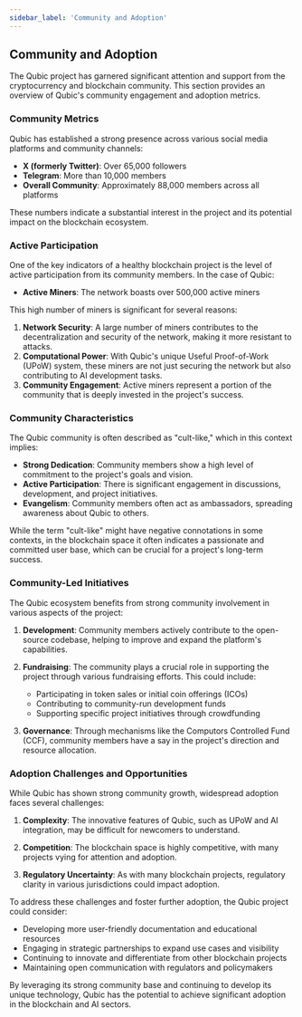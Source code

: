 ```yaml
---
sidebar_label: 'Community and Adoption'
---
```


## Community and Adoption

The Qubic project has garnered significant attention and support from the cryptocurrency and blockchain community. This section provides an overview of Qubic's community engagement and adoption metrics.

### Community Metrics

Qubic has established a strong presence across various social media platforms and community channels:

- **X (formerly Twitter)**: Over 65,000 followers
- **Telegram**: More than 10,000 members
- **Overall Community**: Approximately 88,000 members across all platforms

These numbers indicate a substantial interest in the project and its potential impact on the blockchain ecosystem.

### Active Participation

One of the key indicators of a healthy blockchain project is the level of active participation from its community members. In the case of Qubic:

- **Active Miners**: The network boasts over 500,000 active miners

This high number of miners is significant for several reasons:

1. **Network Security**: A large number of miners contributes to the decentralization and security of the network, making it more resistant to attacks.
2. **Computational Power**: With Qubic's unique Useful Proof-of-Work (UPoW) system, these miners are not just securing the network but also contributing to AI development tasks.
3. **Community Engagement**: Active miners represent a portion of the community that is deeply invested in the project's success.

### Community Characteristics

The Qubic community is often described as "cult-like," which in this context implies:

- **Strong Dedication**: Community members show a high level of commitment to the project's goals and vision.
- **Active Participation**: There is significant engagement in discussions, development, and project initiatives.
- **Evangelism**: Community members often act as ambassadors, spreading awareness about Qubic to others.

While the term "cult-like" might have negative connotations in some contexts, in the blockchain space it often indicates a passionate and committed user base, which can be crucial for a project's long-term success.

### Community-Led Initiatives

The Qubic ecosystem benefits from strong community involvement in various aspects of the project:

1. **Development**: Community members actively contribute to the open-source codebase, helping to improve and expand the platform's capabilities.

2. **Fundraising**: The community plays a crucial role in supporting the project through various fundraising efforts. This could include:
   - Participating in token sales or initial coin offerings (ICOs)
   - Contributing to community-run development funds
   - Supporting specific project initiatives through crowdfunding

3. **Governance**: Through mechanisms like the Computors Controlled Fund (CCF), community members have a say in the project's direction and resource allocation.

### Adoption Challenges and Opportunities

While Qubic has shown strong community growth, widespread adoption faces several challenges:

1. **Complexity**: The innovative features of Qubic, such as UPoW and AI integration, may be difficult for newcomers to understand.

2. **Competition**: The blockchain space is highly competitive, with many projects vying for attention and adoption.

3. **Regulatory Uncertainty**: As with many blockchain projects, regulatory clarity in various jurisdictions could impact adoption.

To address these challenges and foster further adoption, the Qubic project could consider:

- Developing more user-friendly documentation and educational resources
- Engaging in strategic partnerships to expand use cases and visibility
- Continuing to innovate and differentiate from other blockchain projects
- Maintaining open communication with regulators and policymakers

By leveraging its strong community base and continuing to develop its unique technology, Qubic has the potential to achieve significant adoption in the blockchain and AI sectors.